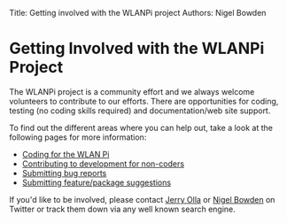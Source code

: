 Title: Getting involved with the WLANPi project
Authors: Nigel Bowden

# Getting Involved with the WLANPi Project

The WLANPi project is a community effort and we always welcome volunteers to contribute to our efforts. There are opportunities for coding, testing (no coding skills required) and documentation/web site support.

To find out the different areas where you can help out, take a look at the following pages for more information:

* [Coding for the WLAN Pi][coding]
* [Contributing to development for non-coders][non-coding]
* [Submitting bug reports][bugs]
* [Submitting feature/package suggestions][features]

If you'd like to be involved, please contact [Jerry Olla][jerry_twitter] or [Nigel Bowden][nigel_twitter] on Twitter or track them down via any well known search engine.

<!-- link list -->
[nigel_twitter]: https://twitter.com/wifinigel
[jerry_twitter]: https://twitter.com/jolla
[coding]: get_involved_coding.md
[non-coding]: get_involved_non_coding.md
[bugs]: get_involved_bugs.md
[features]: get_involved_requests.md
